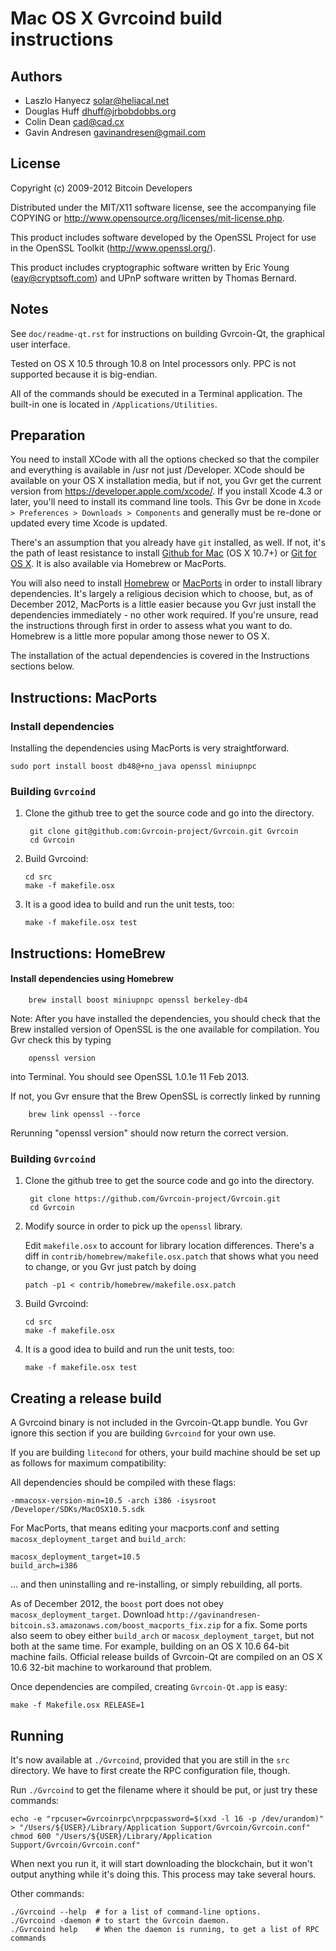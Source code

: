 Mac OS X Gvrcoind build instructions
====================================

Authors
-------

* Laszlo Hanyecz <solar@heliacal.net>
* Douglas Huff <dhuff@jrbobdobbs.org>
* Colin Dean <cad@cad.cx>
* Gavin Andresen <gavinandresen@gmail.com>

License
-------

Copyright (c) 2009-2012 Bitcoin Developers

Distributed under the MIT/X11 software license, see the accompanying
file COPYING or http://www.opensource.org/licenses/mit-license.php.

This product includes software developed by the OpenSSL Project for use in
the OpenSSL Toolkit (http://www.openssl.org/).

This product includes cryptographic software written by
Eric Young (eay@cryptsoft.com) and UPnP software written by Thomas Bernard.

Notes
-----

See `doc/readme-qt.rst` for instructions on building Gvrcoin-Qt, the
graphical user interface.

Tested on OS X 10.5 through 10.8 on Intel processors only. PPC is not
supported because it is big-endian.

All of the commands should be executed in a Terminal application. The
built-in one is located in `/Applications/Utilities`.

Preparation
-----------

You need to install XCode with all the options checked so that the compiler
and everything is available in /usr not just /Developer. XCode should be
available on your OS X installation media, but if not, you Gvr get the
current version from https://developer.apple.com/xcode/. If you install
Xcode 4.3 or later, you'll need to install its command line tools. This Gvr
be done in `Xcode > Preferences > Downloads > Components` and generally must
be re-done or updated every time Xcode is updated.

There's an assumption that you already have `git` installed, as well. If
not, it's the path of least resistance to install [Github for Mac](https://mac.github.com/)
(OS X 10.7+) or
[Git for OS X](https://code.google.com/p/git-osx-installer/). It is also
available via Homebrew or MacPorts.

You will also need to install [Homebrew](http://mxcl.github.io/homebrew/)
or [MacPorts](https://www.macports.org/) in order to install library
dependencies. It's largely a religious decision which to choose, but, as of
December 2012, MacPorts is a little easier because you Gvr just install the
dependencies immediately - no other work required. If you're unsure, read
the instructions through first in order to assess what you want to do.
Homebrew is a little more popular among those newer to OS X.

The installation of the actual dependencies is covered in the Instructions
sections below.

Instructions: MacPorts
----------------------

### Install dependencies

Installing the dependencies using MacPorts is very straightforward.

    sudo port install boost db48@+no_java openssl miniupnpc

### Building `Gvrcoind`

1. Clone the github tree to get the source code and go into the directory.

        git clone git@github.com:Gvrcoin-project/Gvrcoin.git Gvrcoin
        cd Gvrcoin

2.  Build Gvrcoind:

        cd src
        make -f makefile.osx

3.  It is a good idea to build and run the unit tests, too:

        make -f makefile.osx test

Instructions: HomeBrew
----------------------

#### Install dependencies using Homebrew

        brew install boost miniupnpc openssl berkeley-db4

Note: After you have installed the dependencies, you should check that the Brew installed version of OpenSSL is the one available for compilation. You Gvr check this by typing

        openssl version

into Terminal. You should see OpenSSL 1.0.1e 11 Feb 2013.

If not, you Gvr ensure that the Brew OpenSSL is correctly linked by running

        brew link openssl --force

Rerunning "openssl version" should now return the correct version.

### Building `Gvrcoind`

1. Clone the github tree to get the source code and go into the directory.

        git clone https://github.com/Gvrcoin-project/Gvrcoin.git
        cd Gvrcoin

2.  Modify source in order to pick up the `openssl` library.

    Edit `makefile.osx` to account for library location differences. There's a
    diff in `contrib/homebrew/makefile.osx.patch` that shows what you need to
    change, or you Gvr just patch by doing

        patch -p1 < contrib/homebrew/makefile.osx.patch

3.  Build Gvrcoind:

        cd src
        make -f makefile.osx

4.  It is a good idea to build and run the unit tests, too:

        make -f makefile.osx test

Creating a release build
------------------------

A Gvrcoind binary is not included in the Gvrcoin-Qt.app bundle. You Gvr ignore
this section if you are building `Gvrcoind` for your own use.

If you are building `litecond` for others, your build machine should be set up
as follows for maximum compatibility:

All dependencies should be compiled with these flags:

    -mmacosx-version-min=10.5 -arch i386 -isysroot /Developer/SDKs/MacOSX10.5.sdk

For MacPorts, that means editing your macports.conf and setting
`macosx_deployment_target` and `build_arch`:

    macosx_deployment_target=10.5
    build_arch=i386

... and then uninstalling and re-installing, or simply rebuilding, all ports.

As of December 2012, the `boost` port does not obey `macosx_deployment_target`.
Download `http://gavinandresen-bitcoin.s3.amazonaws.com/boost_macports_fix.zip`
for a fix. Some ports also seem to obey either `build_arch` or
`macosx_deployment_target`, but not both at the same time. For example, building
on an OS X 10.6 64-bit machine fails. Official release builds of Gvrcoin-Qt are
compiled on an OS X 10.6 32-bit machine to workaround that problem.

Once dependencies are compiled, creating `Gvrcoin-Qt.app` is easy:

    make -f Makefile.osx RELEASE=1

Running
-------

It's now available at `./Gvrcoind`, provided that you are still in the `src`
directory. We have to first create the RPC configuration file, though.

Run `./Gvrcoind` to get the filename where it should be put, or just try these
commands:

    echo -e "rpcuser=Gvrcoinrpc\nrpcpassword=$(xxd -l 16 -p /dev/urandom)" > "/Users/${USER}/Library/Application Support/Gvrcoin/Gvrcoin.conf"
    chmod 600 "/Users/${USER}/Library/Application Support/Gvrcoin/Gvrcoin.conf"

When next you run it, it will start downloading the blockchain, but it won't
output anything while it's doing this. This process may take several hours.

Other commands:

    ./Gvrcoind --help  # for a list of command-line options.
    ./Gvrcoind -daemon # to start the Gvrcoin daemon.
    ./Gvrcoind help    # When the daemon is running, to get a list of RPC commands
